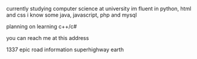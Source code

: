 currently studying computer science at university
im fluent in python, html and css
i know some java, javascript, php and mysql

planning on learning c++/c#

you can reach me at this address

1337 epic road
information superhighway
earth
